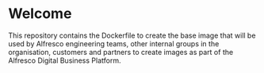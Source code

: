 # Welcome

This repository contains the Dockerfile to create the base image that will be used by Alfresco engineering teams, other internal groups in the organisation, customers and partners to create images as part of the Alfresco Digital Business Platform.
